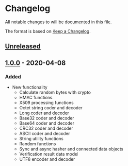 # Changelog
All notable changes to will be documented in this file.

The format is based on [Keep a Changelog](https://keepachangelog.com/en/1.0.0/).

## [Unreleased]

## [1.0.0] - 2020-04-08
### Added
- New functionality
  - Calculate random bytes with crypto
  - HMAC functions
  - X509 processing functions
  - Octet string coder and decoder
  - Long coder and decoder
  - Base32 coder and decoder
  - Base64 coder and decoder
  - CRC32 coder and decoder
  - ASCII coder and decoder
  - String utility functions
  - Random functions 
  - Sync and async hasher and connected data objects
  - Verification result data model
  - UTF8 encoder and decoder


[Unreleased]: https://github.com/guardtime/js-common/tree/master
[1.0.0]: https://github.com/guardtime/js-common/tree/1.0.0
